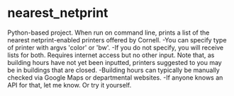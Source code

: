 # nearest_netprint
Python-based project.
When run on command line, prints a list of the nearest netprint-enabled printers offered by Cornell.
    -You can specify type of printer with argvs 'color' or 'bw'.
    -If you do not specify, you will receive lists for both.
Requires internet access but no other input.
Note that, as building hours have not yet been inputted, printers suggested to you may be in buildings that are closed.
    -Building hours can typically be manually checked via Google Maps or departmental websites.
    -If anyone knows an API for that, let me know. Or try it yourself.
